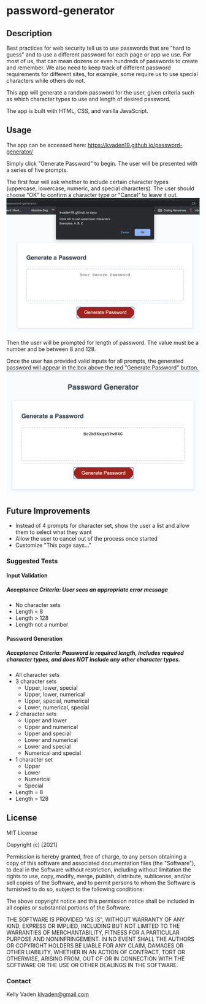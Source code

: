 # password-generator

## Description
Best practices for web security tell us to use passwords that are "hard to guess" and to use a different password for each page or app we use. For most of us, that can mean dozens or even hundreds of passwords to create and remember. We also need to keep track of different password requirements for different sites, for example, some require us to use special characters while others do not.

This app will generate a random password for the user, given criteria such as which character types to use and length of desired password.

The app is built with HTML, CSS, and vanilla JavaScript.

## Usage
The app can be accessed here: https://kvaden19.github.io/password-generator/

Simply click "Generate Password" to begin. The user will be presented with a series of five prompts.

The first four will ask whether to include certain character types (uppercase, lowercase, numeric, and special characters). The user should choose "OK" to confirm a character type or "Cancel" to leave it out.
![Password generator user prompt](/assets/images/prompt.png "User Prompt")

Then the user will be prompted for length of password. The value must be a number and be between 8 and 128. 

Once the user has provided valid inputs for all prompts, the generated password will appear in the box above the red "Generate Password" button. 
![Password generator user prompt](/assets/images/result.png "User Prompt")

## Future Improvements
- Instead of 4 prompts for character set, show the user a list and allow them to select what they want
- Allow the user to cancel out of the process once started
- Customize "This page says..."

### Suggested Tests

#### Input Validation
##### Acceptance Criteria: User sees an appropriate error message
- No character sets
- Length < 8
- Length > 128
- Length not a number

#### Password Generation
##### Acceptance Criteria: Password is required length, includes required character types, and does NOT include any other character types.
- All character sets
- 3 character sets
    - Upper, lower, special
    - Upper, lower, numerical
    - Upper, special, numerical
    - Lower, numerical, special
- 2 character sets
    - Upper and lower
    - Upper and numerical
    - Upper and special
    - Lower and numerical
    - Lower and special
    - Numerical and special
- 1 character set
    - Upper
    - Lower
    - Numerical
    - Special
- Length = 8
- Length = 128

## License

MIT License

Copyright (c) [2021]

Permission is hereby granted, free of charge, to any person obtaining a copy of this software and associated documentation files (the "Software"), to deal in the Software without restriction, including without limitation the rights to use, copy, modify, merge, publish, distribute, sublicense, and/or sell copies of the Software, and to permit persons to whom the Software is furnished to do so, subject to the following conditions:

The above copyright notice and this permission notice shall be included in all copies or substantial portions of the Software.

THE SOFTWARE IS PROVIDED "AS IS", WITHOUT WARRANTY OF ANY KIND, EXPRESS OR IMPLIED, INCLUDING BUT NOT LIMITED TO THE WARRANTIES OF MERCHANTABILITY, FITNESS FOR A PARTICULAR PURPOSE AND NONINFRINGEMENT. IN NO EVENT SHALL THE AUTHORS OR COPYRIGHT HOLDERS BE LIABLE FOR ANY CLAIM, DAMAGES OR OTHER LIABILITY, WHETHER IN AN ACTION OF CONTRACT, TORT OR OTHERWISE, ARISING FROM, OUT OF OR IN CONNECTION WITH THE SOFTWARE OR THE USE OR OTHER DEALINGS IN THE SOFTWARE.

### Contact

Kelly Vaden
klvaden@gmail.com
